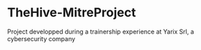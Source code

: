 # TheHive-MitreProject
Project developped during a trainership experience at Yarix Srl, a cybersecurity company
